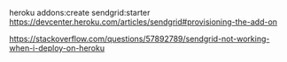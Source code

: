 heroku addons:create sendgrid:starter
https://devcenter.heroku.com/articles/sendgrid#provisioning-the-add-on

https://stackoverflow.com/questions/57892789/sendgrid-not-working-when-i-deploy-on-heroku
